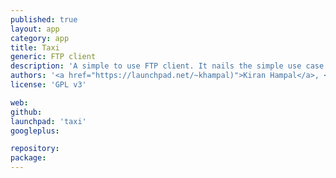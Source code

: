 ```yaml
---
published: true
layout: app
category: app
title: Taxi
generic: FTP client
description: 'A simple to use FTP client. It nails the simple use case of transferring files to a remote server using a two-pane layout.'
authors: '<a href="https://launchpad.net/~khampal)">Kiran Hampal</a>, <a href="https://launchpad.net/~danrabbit">Daniel Fore</a>'
license: 'GPL v3'

web:
github:
launchpad: 'taxi'
googleplus:

repository:
package:
---
```

